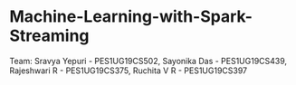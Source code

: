 # Machine-Learning-with-Spark-Streaming


Team: Sravya Yepuri - PES1UG19CS502, Sayonika Das - PES1UG19CS439, Rajeshwari R - PES1UG19CS375, Ruchita V R - PES1UG19CS397
